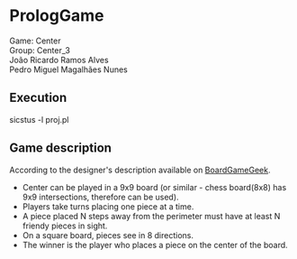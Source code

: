 # PrologGame
Game: Center  
Group: Center_3   
João Ricardo Ramos Alves  
Pedro Miguel Magalhães Nunes  



## Execution  
sicstus -l proj.pl

## Game description  

According to the designer's description available on [BoardGameGeek]( https://boardgamegeek.com/boardgame/360905/center).

- Center can be played in a 9x9 board (or similar - chess board(8x8) has 9x9 intersections, therefore can be used).    
- Players take turns placing one piece at a time.  
- A piece placed N steps away from the perimeter must have at least N friendy pieces in sight.  
- On a square board, pieces see in 8 directions.  
- The winner is the player who places a piece on the center of the board.